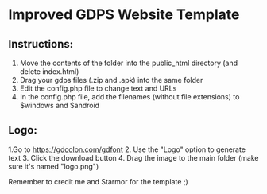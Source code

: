 # Improved GDPS Website Template
## Instructions:

1. Move the contents of the folder into the public_html directory (and delete index.html)
2. Drag your gdps files (.zip and .apk) into the same folder
3. Edit the config.php file to change text and URLs
4. In the config.php file, add the filenames (without file extensions) to $windows and $android

## Logo:

1.Go to https://gdcolon.com/gdfont
2. Use the "Logo" option to generate text
3. Click the download button
4. Drag the image to the main folder (make sure it's named "logo.png")


Remember to credit me and Starmor for the template ;)